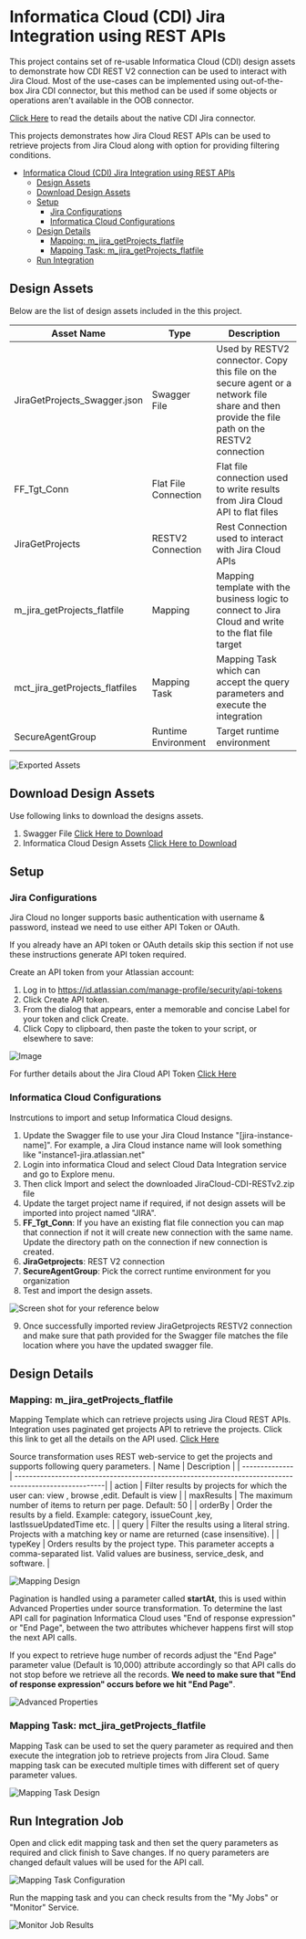 # Informatica Cloud (CDI) Jira Integration using REST APIs

This project contains set of re-usable Informatica Cloud (CDI) design assets to demonstrate how CDI REST V2 connection can be used to interact with Jira Cloud. Most of the use-cases can be implemented using out-of-the-box Jira CDI connector, but this method can be used if some objects or operations aren't available in the OOB connector.

[Click Here](https://docs.informatica.com/integration-cloud/cloud-data-integration-connectors/current-version/jira-cloud-connector/introduction-to-jira-cloud-connector/jira-cloud-connector-overview.html) to read the details about the native CDI Jira connector.

This projects demonstrates how Jira Cloud REST APIs can be used to retrieve projects from Jira Cloud along with option for providing filtering conditions.


<!-- TOC -->
- [Informatica Cloud (CDI) Jira Integration using REST APIs](#informatica-cloud-(cdi)-jira-integration-using-rest-apis)
  - [Design Assets](#design-assets)
  - [Download Design Assets](#download-design-assets)
  - [Setup](#setup)
    - [Jira Configurations](#jira-configurations)
    - [Informatica Cloud Configurations](#informatica-cloud-configurations)
  - [Design Details](#design-details)
    - [Mapping: m_jira_getProjects_flatfile](#mapping:-m_jira_getProjects_flatfile)
    - [Mapping Task: m_jira_getProjects_flatfile](#mapping-task:-mct_jira_getProjects_flatfile) 
  - [Run Integration](#run-integrations)
  
<!-- /TOC -->

## **Design Assets**

Below are the list of design assets included in the this project.

| Asset Name                        | Type                          | Description                                                                                                       |
| ----------------------------------|-------------------------------|-------------------------------------------------------------------------------------------------------------------|
| JiraGetProjects_Swagger.json   | Swagger File             | Used by RESTV2 connector. Copy this file on the secure agent or a network file share and then provide the file path on the RESTV2 connection                                                                    |
| FF_Tgt_Conn   | Flat File Connection                | Flat file connection used to write results from Jira Cloud API to flat files                                                         |
| JiraGetProjects       | RESTV2 Connection                       | Rest Connection used to interact with Jira Cloud APIs                                               |
| m_jira_getProjects_flatfile                  | Mapping                       | Mapping template with the business logic to connect to Jira Cloud and write to the flat file target                                                                    |
| mct_jira_getProjects_flatfiles                 | Mapping Task                       | Mapping Task which can accept the query parameters and execute the integration                                                          |
| SecureAgentGroup            | Runtime Environment                       | Target runtime environment                                                     |                                                  |

![Exported Assets](./images/Exported-Assets.jpg)

## **Download Design Assets**

Use following links to download the designs assets.

1. Swagger File [Click Here to Download](./designs/latest/JiraGetProjects_Swagger.json)
2. Informatica Cloud Design Assets [Click Here to Download](./designs/latest/JiraCloud-CDI-RESTv2.zip)

## **Setup**

### **Jira Configurations**
Jira Cloud no longer supports basic authentication with username & password, instead we need to use either API Token or OAuth.

If you already have an API token or OAuth details skip this section if not use these instructions generate API token required.

Create an API token from your Atlassian account:
  1. Log in to https://id.atlassian.com/manage-profile/security/api-tokens
  2. Click Create API token.
  3. From the dialog that appears, enter a memorable and concise Label for your token and click Create.
  4. Click Copy to clipboard, then paste the token to your script, or elsewhere to save:

![Image](./images/New%20APIToken.jpg)

For further details about the Jira Cloud API Token [Click Here](https://support.atlassian.com/atlassian-account/docs/manage-api-tokens-for-your-atlassian-account/)

### **Informatica Cloud Configurations**
Instrcutions to import and setup Informatica Cloud designs.
1. Update the Swagger file to use your  Jira Cloud Instance "[jira-instance-name]". For example, a Jira Cloud instance name will look something like "instance1-jira.atlassian.net" 
2. Login into informatica Cloud and select Cloud Data Integration service and go to Explore menu.
3. Then click Import and select the downloaded JiraCloud-CDI-RESTv2.zip file
4. Update the target project name if required, if not design assets will be imported into project named "JIRA".
5. **FF_Tgt_Conn**: If you have an existing flat file connection you can map that connection if not it will create new connection with the same name. Update the directory path on the connection if new connection is created.
6. **JiraGetprojects**: REST V2 connection
7. **SecureAgentGroup**: Pick the correct runtime environment for you organization
8. Test and import the design assets.

![Screen shot for your reference below](./images/Import%20Assets.jpg)

9. Once successfully imported review JiraGetprojects RESTV2 connection and make sure that path provided for the Swagger file matches the file location where you have the updated swagger file.

## **Design Details**

###  **Mapping**: m_jira_getProjects_flatfile
Mapping Template which can retrieve projects using  Jira Cloud REST APIs. Integration uses paginated get projects API to retrieve the projects. Click this link to get all the details on the API used. [Click Here](https://developer.atlassian.com/cloud/jira/platform/rest/v3/api-group-projects/#api-rest-api-3-project-search-get) 

Source transformation uses REST web-service to get the projects and supports following query parameters.
| Name                  | Description                                                                                           |
| --------------        | ------------------------------------------------------------------------------------------------------|
| action            | Filter results by projects for which the user can: view , browse ,edit. Default is view	                    |
| maxResults     | The maximum number of items to return per page. Default: 50	    |
| orderBy                 | Order the results by a field. Example: category, issueCount ,key, lastIssueUpdatedTime etc.	                            |
| query                | Filter the results using a literal string. Projects with a matching key or name are returned (case insensitive).	                       |
| typeKey                | Orders results by the project type. This parameter accepts a comma-separated list. Valid values are business, service_desk, and software. |

![Mapping Design](./images/Mapping.jpg)

Pagination is handled using a parameter called **startAt**, this is used within Advanced Properties under source transformation. To determine the last API call for pagination Informatica Cloud uses "End of response expression" or "End Page", between the two attributes whichever happens first will stop the next API calls.

If you expect to retrieve huge number of records adjust the "End Page" parameter value (Default is 10,000) attribute accordingly so that API calls do not stop before we retrieve all the records. **We need to make sure that "End of response expression" occurs before we hit "End Page"**.

![Advanced Properties](./images/Source_Trans_Advanced.jpg)

###  **Mapping Task**: mct_jira_getProjects_flatfile

Mapping Task can be used to set the query parameter as required and then execute the integration job to retrieve projects from Jira Cloud. Same mapping task can be executed multiple times with different set of query parameter values.

![Mapping Task Design](./images/MappingTask.jpg)

## **Run Integration Job**

Open and click edit mapping task and then set the query parameters as required and click finish to Save changes. If no query parameters are changed default values will be used for the API call. 

![Mapping Task Configuration](./images/MCT%20Config.jpg)

Run the mapping task and you can check results from the "My Jobs" or "Monitor" Service.

![Monitor Job Results](./images/Job%20Monitor.jpg)
